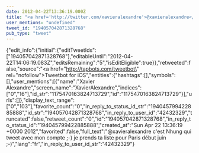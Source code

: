 ```yaml
---
date: 2012-04-22T13:36:19.000Z
title: "<a href='http://twitter.com/xavieralexandre'>@xavieralexandre</a> c'est Nhung qui tweet avec mon compte ;-) je prends ta liste pour Paris début juin ;-)″"
user_mentions: "undefined"
tweet_id: "194057042871328768"
pub_type: "tweet"
---
```

{"edit_info":{"initial":{"editTweetIds":["194057042871328768"],"editableUntil":"2012-04-22T14:06:19.083Z","editsRemaining":"5","isEditEligible":true}},"retweeted":false,"source":"<a href=\"http://tapbots.com/tweetbot\" rel=\"nofollow\">Tweetbot for iOS</a>","entities":{"hashtags":[],"symbols":[],"user_mentions":[{"name":"Xavier Alexandre","screen_name":"XavierAlexandre","indices":["0","16"],"id_str":"1175470163824713729","id":"1175470163824713729"}],"urls":[]},"display_text_range":["0","103"],"favorite_count":"0","in_reply_to_status_id_str":"194045799422885888","id_str":"194057042871328768","in_reply_to_user_id":"42432329","truncated":false,"retweet_count":"0","id":"194057042871328768","in_reply_to_status_id":"194045799422885888","created_at":"Sun Apr 22 13:36:19 +0000 2012","favorited":false,"full_text":"@xavieralexandre c'est Nhung qui tweet avec mon compte ;-) je prends ta liste pour Paris début juin ;-)","lang":"fr","in_reply_to_user_id_str":"42432329"}
